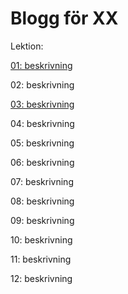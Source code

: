 # Blogg för XX

Lektion:

[01: beskrivning](00.md)

02: beskrivning

[03: beskrivning](03.md)

04: beskrivning

05: beskrivning

06: beskrivning

07: beskrivning

08: beskrivning

09: beskrivning

10: beskrivning

11: beskrivning

12: beskrivning
